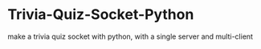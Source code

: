 # Trivia-Quiz-Socket-Python
make a trivia quiz socket with python, with a single server and multi-client
